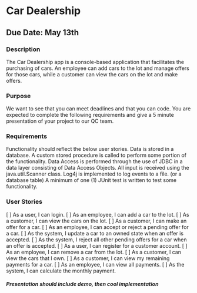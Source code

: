 # Car Dealership
## Due Date: May 13th
### Description
The Car Dealership app is a console-based application that facilitates the purchasing of cars. An employee can add cars to the lot and manage offers for those cars, while a customer can view the cars on the lot and make offers.
### Purpose
We want to see that you can meet deadlines and that you can code. You are expected to complete the following requirements and give a 5 minute presentation of your project to our QC team.
### Requirements
Functionality should reflect the below user stories.
Data is stored in a database.
A custom stored procedure is called to perform some portion of the functionality.
Data Access is performed through the use of JDBC in a data layer consisting of Data Access Objects.
All input is received using the java.util.Scanner class.
Log4j is implemented to log events to a file. (or a database table)
A minimum of one (1) JUnit test is written to test some functionality.
### User Stories
[ ] As a user, I can login.
[ ] As an employee, I can add a car to the lot.
[ ] As a customer, I can view the cars on the lot.
[ ] As a customer, I can make an offer for a car.
[ ] As an employee, I can accept or reject a pending offer for a car.
[ ] As the system, I update a car to an owned state when an offer is accepted.
[ ] As the system, I reject all other pending offers for a car when an offer is accepted.
[ ] As a user, I can register for a customer account.
[ ] As an employee, I can remove a car from the lot.
[ ] As a customer, I can view the cars that I own.
[ ] As a customer, I can view my remaining payments for a car.
[ ] As an employee, I can view all payments.
[ ] As the system, I can calculate the monthly payment.
##### Presentation should include demo, then cool implementation
